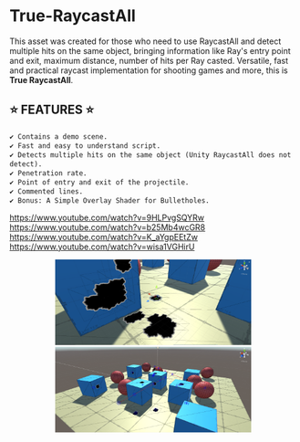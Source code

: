 # True-RaycastAll

This asset was created for those who need to use RaycastAll and detect multiple hits on the same object,
bringing information like Ray's entry point and exit, maximum distance, number of hits per Ray casted.
Versatile, fast and practical raycast implementation for shooting games and more, this is **True RaycastAll**.

## ⭐ FEATURES ⭐

	✔️ Contains a demo scene.
	✔️ Fast and easy to understand script.
	✔️ Detects multiple hits on the same object (Unity RaycastAll does not detect).
	✔️ Penetration rate.
	✔️ Point of entry and exit of the projectile.
	✔️ Commented lines.
	✔️ Bonus: A Simple Overlay Shader for Bulletholes.

https://www.youtube.com/watch?v=9HLPvgSQYRw
https://www.youtube.com/watch?v=b25Mb4wcGR8
https://www.youtube.com/watch?v=K_aYgpEEtZw
https://www.youtube.com/watch?v=wisa1VGHirU

<p align="center">
	<img height="150" src="images/image1.png">
	<img height="150" src="images/image2.png">
</p>
